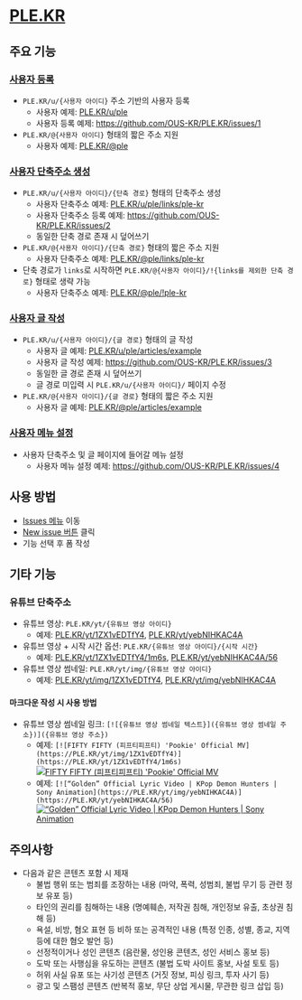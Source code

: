 # [PLE.KR](https://ple.kr)

## 주요 기능

### [사용자 등록](https://github.com/OUS-KR/PLE.KR/issues/new?template=01-user-register-by-issue.yml)

- `PLE.KR/u/{사용자 아이디}` 주소 기반의 사용자 등록
  - 사용자 예제: [PLE.KR/u/ple](https://ple.kr/u/ple)
  - 사용자 등록 예제: https://github.com/OUS-KR/PLE.KR/issues/1
- `PLE.KR/@{사용자 아이디}` 형태의 짧은 주소 지원
  - 사용자 예제: [PLE.KR/@ple](https://ple.kr/@ple)

### [사용자 단축주소 생성](https://github.com/OUS-KR/PLE.KR/issues/new?template=02-user-short-url-register-by-issue.yml)

- `PLE.KR/u/{사용자 아이디}/{단축 경로}` 형태의 단축주소 생성
  - 사용자 단축주소 예제: [PLE.KR/u/ple/links/ple-kr](https://ple.kr/u/ple/links/ple-kr)
  - 사용자 단축주소 등록 예제: https://github.com/OUS-KR/PLE.KR/issues/2
  - 동일한 단축 경로 존재 시 덮어쓰기
- `PLE.KR/@{사용자 아이디}/{단축 경로}` 형태의 짧은 주소 지원
  - 사용자 단축주소 예제: [PLE.KR/@ple/links/ple-kr](https://ple.kr/@ple/links/ple-kr)
- 단축 경로가 `links`로 시작하면 `PLE.KR/@{사용자 아이디}/!{links를 제외한 단축 경로}` 형태로 생략 가능
  - 사용자 단축주소 예제: [PLE.KR/@ple/!ple-kr](https://ple.kr/@ple/!ple-kr)

### [사용자 글 작성](https://github.com/OUS-KR/PLE.KR/issues/new?template=03-user-article-writing-by-issue.yml)

- `PLE.KR/u/{사용자 아이디}/{글 경로}` 형태의 글 작성
  - 사용자 글 예제: [PLE.KR/u/ple/articles/example](https://ple.kr/u/ple/articles/example)
  - 사용자 글 작성 예제: https://github.com/OUS-KR/PLE.KR/issues/3
  - 동일한 글 경로 존재 시 덮어쓰기
  - 글 경로 미입력 시 `PLE.KR/u/{사용자 아이디}/` 페이지 수정
- `PLE.KR/@{사용자 아이디}/{글 경로}` 형태의 짧은 주소 지원
  - 사용자 글 예제: [PLE.KR/@ple/articles/example](https://ple.kr/@ple/articles/example)
 
### [사용자 메뉴 설정](https://github.com/OUS-KR/PLE.KR/issues/new?template=04-user-menu-setting-by-issue.yml)

- 사용자 단축주소 및 글 페이지에 들어갈 메뉴 설정
  - 사용자 메뉴 설정 예제: https://github.com/OUS-KR/PLE.KR/issues/4

## 사용 방법

- [Issues 메뉴](https://github.com/OUS-KR/PLE.KR/issues) 이동
- [New issue 버튼](https://github.com/OUS-KR/PLE.KR/issues/new/choose) 클릭
- 기능 선택 후 폼 작성

## 기타 기능

### 유튜브 단축주소

- 유튜브 영상: `PLE.KR/yt/{유튜브 영상 아이디}`
  - 예제: [PLE.KR/yt/1ZX1vEDTfY4](https://ple.kr/yt/1ZX1vEDTfY4), [PLE.KR/yt/yebNIHKAC4A](https://ple.kr/yt/yebNIHKAC4A)
- 유튜브 영상 + 시작 시간 옵션: `PLE.KR/{유튜브 영상 아이디}/{시작 시간}`
  - 예제: [PLE.KR/yt/1ZX1vEDTfY4/1m6s](https://ple.kr/yt/1ZX1vEDTfY4/1m6s), [PLE.KR/yt/yebNIHKAC4A/56](https://ple.kr/yt/yebNIHKAC4A/56)
- 유튜브 영상 썸네일: `PLE.KR/yt/img/{유튜브 영상 아이디}`
  - 예제: [PLE.KR/yt/img/1ZX1vEDTfY4](https://ple.kr/yt/img/1ZX1vEDTfY4), [PLE.KR/yt/img/yebNIHKAC4A](https://ple.kr/yt/img/yebNIHKAC4A)

#### 마크다운 작성 시 사용 방법

- 유튜브 영상 썸네일 링크: `[![{유튜브 영상 썸네일 텍스트}]({유튜브 영상 썸네일 주소})]({유튜브 영상 주소})`
  - 예제: `[![FIFTY FIFTY (피프티피프티) 'Pookie' Official MV](https://PLE.KR/yt/img/1ZX1vEDTfY4)](https://PLE.KR/yt/1ZX1vEDTfY4/1m6s)`
  [![FIFTY FIFTY (피프티피프티) 'Pookie' Official MV](https://PLE.KR/yt/img/1ZX1vEDTfY4)](https://PLE.KR/yt/1ZX1vEDTfY4/1m6s)
  - 예제: `[![“Golden” Official Lyric Video | KPop Demon Hunters | Sony Animation](https://PLE.KR/yt/img/yebNIHKAC4A)](https://PLE.KR/yt/yebNIHKAC4A/56)`
  [![“Golden” Official Lyric Video | KPop Demon Hunters | Sony Animation](https://PLE.KR/yt/img/yebNIHKAC4A)](https://PLE.KR/yt/yebNIHKAC4A/56)

## 주의사항

- 다음과 같은 콘텐츠 포함 시 제재
  - 불법 행위 또는 범죄를 조장하는 내용 (마약, 폭력, 성범죄, 불법 무기 등 관련 정보 유포 등)
  - 타인의 권리를 침해하는 내용 (명예훼손, 저작권 침해, 개인정보 유출, 초상권 침해 등)
  - 욕설, 비방, 혐오 표현 등 비하 또는 공격적인 내용 (특정 인종, 성별, 종교, 지역 등에 대한 혐오 발언 등)
  - 선정적이거나 성인 콘텐츠 (음란물, 성인용 콘텐츠, 성인 서비스 홍보 등)
  - 도박 또는 사행심을 유도하는 콘텐츠 (불법 도박 사이트 홍보, 사설 토토 등)
  - 허위 사실 유포 또는 사기성 콘텐츠 (거짓 정보, 피싱 링크, 투자 사기 등)
  - 광고 및 스팸성 콘텐츠 (반복적 홍보, 무단 상업 게시물, 무관한 링크 삽입 등)